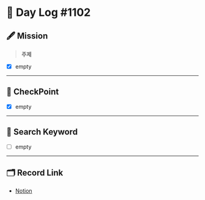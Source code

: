 # __🎥 Day Log #1102__

## 🖋 __Mission__
> __주제__
- [X] empty
---
## 📌 __CheckPoint__
- [X] empty
---
## 🔖 __Search Keyword__
- [ ] empty
---
## 🗂 __Record Link__
- [Notion]()